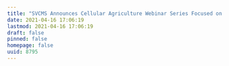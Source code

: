 ```yaml
---
title: "SVCMS Announces Cellular Agriculture Webinar Series Focused on Space"
date: 2021-04-16 17:06:19
lastmod: 2021-04-16 17:06:19
draft: false
pinned: false
homepage: false
uuid: 8795
---
```

